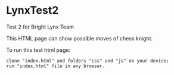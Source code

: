 # LynxTest2
Test 2 for Bright Lynx Team

This HTML page can show possible moves of chess knight.

To run this test html page:

    clone "index.html" and folders "css" and "js" on your device;
    run "index.html" file in any browser.

